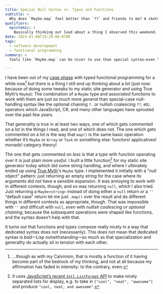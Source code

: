 ```yaml
---
title: Special Null Syntax vs. Types and Functions
subtitle: >
  Why does `Maybe.map` feel better than `??` and friends to me? A sketch.
qualifiers:
  epistemic: >
    Basically thinking out loud about a thing I observed this weekend. I think I affirm the thing I took out of this experience.
date: 2023-01-08T19:29:00-0700
tags:
  - software development
  - functional programming
summary: >
  Tools like `Maybe.map` can be nicer to use than special syntax—even leaving aside neat ideas from category theory—because they compose nicely in ways that syntax sugar often does not.

---
```


I have been out of my [cage phase][cp] with typed functional programming for a while now[^calvinism] but there is a thing I still end up thinking about a *lot* (just now: because of doing some tweaks to my static site generator and using True Myth’s `Maybe`): The combination of a `Maybe` type and associated functions to work with them are just so much more *general* than special-case null-handling syntax like the optional chaining `?.` or nullish coalescing `??`, etc. operators which JavaScript, C#, and many other languages have sprouted over the past few years.

[cp]: https://heidelblog.net/2021/06/sometimes-upon-first-becoming-reformed-some-become-jerks/

That generality is true in at least two ways, one of which gets commented on a lot in the things I read, and one of which does not. The one which gets commented on a lot is the way that `map()` is the same basic operation whether it’s `Maybe` or `Array` or `Task` or something else: functors! applicatives! monads! category theory!

The one that gets commented on *less* is that a type with function operating over it is just plain more *useful*. I built a little function[^intl] for my static site generator today which did some string handling, and where I ultimately ended up using [True Myth][tm]'s `Maybe` type. I implemented it initially with a "null object" pattern: just returning an empty string for the case where its arguments did not have a sensible expansion. It was annoying to work with in different contexts, though; and so was returning `null`, which I also tried. Just returning a `Maybe<string>` instead of doing either a `null` return *or* a `''` “default case” return let me just `.map()` over the result and do different things in different contexts as appropriate, though. That was impossible with `''` and difficult with `null`, *even with nullish coalescing or optional chaining*, because the subsequent operations were shaped like functions, and the syntax doesn’t help with that.

It turns out that functions and types compose really nicely in a way that dedicated syntax does not (necessarily). This does not mean that dedicated syntax is *bad*—Lisp notwithstanding—so much as that specialization and generality do actually sit in tension with each other.

[tm]: https://true-myth.js.org

[^calvinism]: …though as with my Calvinism, that is mostly a function of it having become part of the bedrock of my thinking, and not at all because my affirmation has faded in intensity: to the contrary, even.

[^intl]: It uses [JavaScript’s recent `Intl.ListFormat` API](http://developer.mozilla.org/en-US/docs/Web/JavaScript/Reference/Global_Objects/Intl/ListFormat) to make nicely separated lists for display, e.g. to take in `["cool", "neat", "awesome"]` and produce `"cool, neat, and awesome"`.